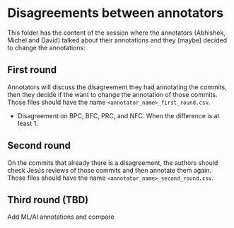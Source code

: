 # Disagreements between annotators

This folder has the content of the session where the annotators (Abhishek, Michel and David) talked about their annotations and they (maybe) decided to change the annotations:

## First round

Annotators will discuss the disagreement they had annotating the commits, then they decide if the want to change the annotation of those commits. Those files should have the name `<annotator_name>_first_round.csv`.

- Disagreement on BPC, BFC, PRC, and NFC. When the difference is at least 1.


## Second round

On the commits that already there is a disagreement, the authors should check Jesús reviews of those commits and then annotate them again. Those files should have the name `<annotator_name>_second_round.csv`.


## Third round (TBD)

Add ML/AI annotations and compare